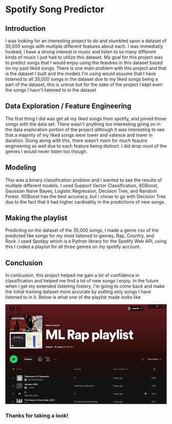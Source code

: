 # Spotify Song Predictor
## Introduction
I was looking for an interesting project to do and stumbled upon a dataset of 35,000 songs with multiple different features about each. I was immediatly hooked, I have a strong interest in music and listen to so many different kinds of music I just had to utilize this dataset. My goal for this project was to predict songs that I would enjoy using the feautres in this dataset based on my past liked songs. There is one main problem with this project and that is the dataset I built and the models I'm using would assume that I have listened to all 35,000 songs in the dataset due to my liked songs being a part of the dataset, this is untrue but for the sake of the project I kept even the songs I havn't listened to in the dataset

## Data Exploration / Feature Engineering
The first thing I did was get all my liked songs from spotify, and joined those songs with the data set. There wasn't anything too interesting going on in the data exploration portion of the project although it was interesting to see that a majority of my liked songs were lower and valence and lower in duration. Going along with this, there wasn't room for much feautre engineering as well due to each feature being distinct. I did drop most of the genres I would never listen too though. 

## Modeling
This was a binary classification problem and I wanted to see the results of multiple different models. I used Support Vector Classification, XGBoost, Gaussian Naive Bayes, Logistic Regression, Decision Tree, and Random Forest. XGBoost has the best accuracy, but I chose to go with Decision Tree due to the fact that it had higher cardinality in the predictions of new songs.

## Making the playlist
Predicting on the dataset of the 35,000 songs, I made a genre csv of the predicted like songs for my most listened to genres, Rap, Country, and Rock. I used Spotipy which is a Python library for the Spotify Web API, using this I coded a playlist for all three genres on my spotify account.

## Conclusion
In conlcusion, this project helped me gain a lot of confidence in classification and helped me find a lot of new songs I enjoy. In the future when I get my extended listening history, I'm going to come back and make the initial training dataset more accurate by putting only songs I have listened to in it. Below is what one of the playlist made looks like

![alt text](https://github.com/scheott/Spotify_Song_Predictor/blob/main/Screenshot%202023-02-05%20220729.png)

### Thanks for taking a look!
